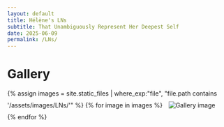```yaml
---
layout: default
title: Hélène's LNs
subtitle: That Unambiguously Represent Her Deepest Self
date: 2025-06-09
permalink: /LNs/
---
```

<h1>Gallery</h1>

<div class="image-gallery">
  {% assign images = site.static_files | where_exp:"file", "file.path contains '/assets/images/LNs/'" %}
  {% for image in images %}
    <img src="{{ image.path | relative_url }}" alt="Gallery image" style="max-width: 300px; margin: 10px;" />
  {% endfor %}
</div>
